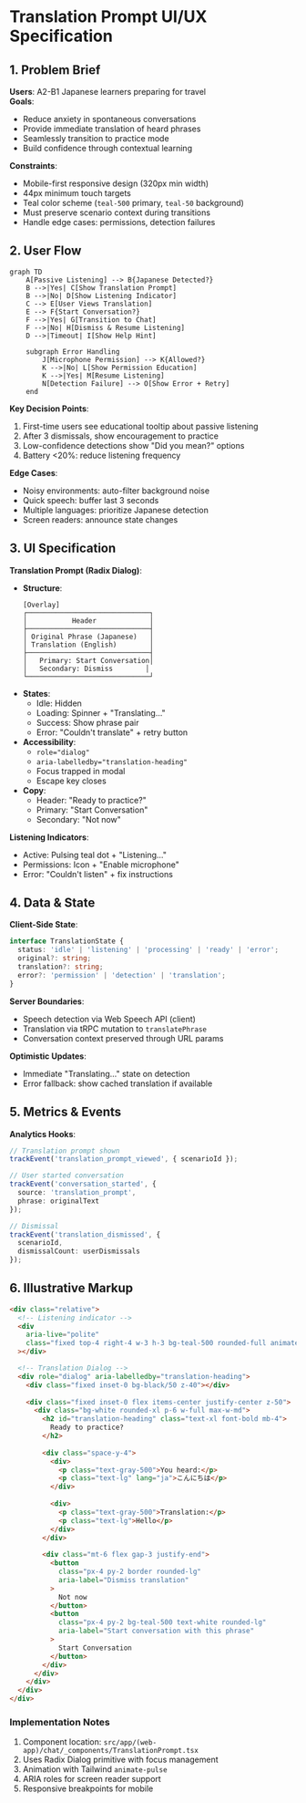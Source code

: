 # Translation Prompt UI/UX Specification

## 1. Problem Brief
**Users**: A2-B1 Japanese learners preparing for travel  
**Goals**: 
- Reduce anxiety in spontaneous conversations
- Provide immediate translation of heard phrases
- Seamlessly transition to practice mode
- Build confidence through contextual learning

**Constraints**:
- Mobile-first responsive design (320px min width)
- 44px minimum touch targets
- Teal color scheme (`teal-500` primary, `teal-50` background)
- Must preserve scenario context during transitions
- Handle edge cases: permissions, detection failures

## 2. User Flow
```mermaid
graph TD
    A[Passive Listening] --> B{Japanese Detected?}
    B -->|Yes| C[Show Translation Prompt]
    B -->|No| D[Show Listening Indicator]
    C --> E[User Views Translation]
    E --> F{Start Conversation?}
    F -->|Yes| G[Transition to Chat]
    F -->|No| H[Dismiss & Resume Listening]
    D -->|Timeout| I[Show Help Hint]
    
    subgraph Error Handling
        J[Microphone Permission] --> K{Allowed?}
        K -->|No| L[Show Permission Education]
        K -->|Yes| M[Resume Listening]
        N[Detection Failure] --> O[Show Error + Retry]
    end
```

**Key Decision Points**:
1. First-time users see educational tooltip about passive listening
2. After 3 dismissals, show encouragement to practice
3. Low-confidence detections show "Did you mean?" options
4. Battery <20%: reduce listening frequency

**Edge Cases**:
- Noisy environments: auto-filter background noise
- Quick speech: buffer last 3 seconds
- Multiple languages: prioritize Japanese detection
- Screen readers: announce state changes

## 3. UI Specification
**Translation Prompt (Radix Dialog)**:
- **Structure**:
  ```
  [Overlay]
  ┌──────────────────────────────┐
  │           Header             │
  ├──────────────────────────────┤
  │ Original Phrase (Japanese)   │
  │ Translation (English)        │
  ├──────────────────────────────┤
  │   Primary: Start Conversation│
  │   Secondary: Dismiss        │
  └──────────────────────────────┘
  ```
- **States**:
  - Idle: Hidden
  - Loading: Spinner + "Translating..."
  - Success: Show phrase pair
  - Error: "Couldn't translate" + retry button
- **Accessibility**:
  - `role="dialog"`
  - `aria-labelledby="translation-heading"`
  - Focus trapped in modal
  - Escape key closes
- **Copy**:
  - Header: "Ready to practice?"
  - Primary: "Start Conversation"
  - Secondary: "Not now"

**Listening Indicators**:
- Active: Pulsing teal dot + "Listening..."
- Permissions: Icon + "Enable microphone"
- Error: "Couldn't listen" + fix instructions

## 4. Data & State
**Client-Side State**:
```typescript
interface TranslationState {
  status: 'idle' | 'listening' | 'processing' | 'ready' | 'error';
  original?: string;
  translation?: string;
  error?: 'permission' | 'detection' | 'translation';
}
```

**Server Boundaries**:
- Speech detection via Web Speech API (client)
- Translation via tRPC mutation to `translatePhrase`
- Conversation context preserved through URL params

**Optimistic Updates**:
- Immediate "Translating..." state on detection
- Error fallback: show cached translation if available

## 5. Metrics & Events
**Analytics Hooks**:
```typescript
// Translation prompt shown
trackEvent('translation_prompt_viewed', { scenarioId });

// User started conversation
trackEvent('conversation_started', { 
  source: 'translation_prompt',
  phrase: originalText
});

// Dismissal
trackEvent('translation_dismissed', { 
  scenarioId, 
  dismissalCount: userDismissals 
});
```

## 6. Illustrative Markup
```html
<div class="relative">
  <!-- Listening indicator -->
  <div 
    aria-live="polite"
    class="fixed top-4 right-4 w-3 h-3 bg-teal-500 rounded-full animate-pulse"
  ></div>

  <!-- Translation Dialog -->
  <div role="dialog" aria-labelledby="translation-heading">
    <div class="fixed inset-0 bg-black/50 z-40"></div>
    
    <div class="fixed inset-0 flex items-center justify-center z-50">
      <div class="bg-white rounded-xl p-6 w-full max-w-md">
        <h2 id="translation-heading" class="text-xl font-bold mb-4">
          Ready to practice?
        </h2>
        
        <div class="space-y-4">
          <div>
            <p class="text-gray-500">You heard:</p>
            <p class="text-lg" lang="ja">こんにちは</p>
          </div>
          
          <div>
            <p class="text-gray-500">Translation:</p>
            <p class="text-lg">Hello</p>
          </div>
        </div>
        
        <div class="mt-6 flex gap-3 justify-end">
          <button 
            class="px-4 py-2 border rounded-lg"
            aria-label="Dismiss translation"
          >
            Not now
          </button>
          <button 
            class="px-4 py-2 bg-teal-500 text-white rounded-lg"
            aria-label="Start conversation with this phrase"
          >
            Start Conversation
          </button>
        </div>
      </div>
    </div>
  </div>
</div>
```

### Implementation Notes
1. Component location: `src/app/(web-app)/chat/_components/TranslationPrompt.tsx`
2. Uses Radix Dialog primitive with focus management
3. Animation with Tailwind `animate-pulse`
4. ARIA roles for screen reader support
5. Responsive breakpoints for mobile
